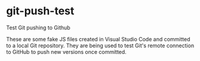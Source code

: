 # git-push-test
Test Git pushing to Github

These are some fake JS files created in Visual Studio Code and committed to a local Git repository. They are being used to test Git's remote connection to GitHub to push new versions once committed.
